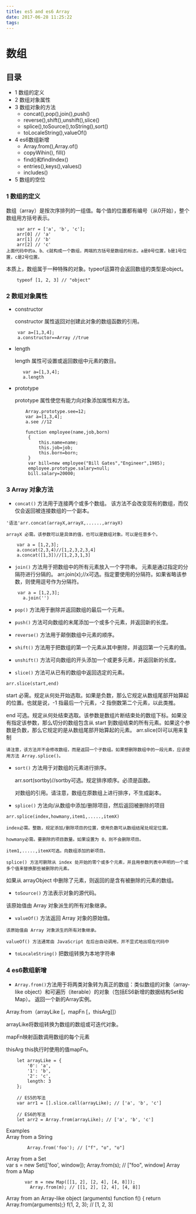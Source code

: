 ```yaml
---
title: es5 and es6 Array
date: 2017-06-28 11:25:22
tags:
---
```

# 数组
## 目录

  * 1 数组的定义
  * 2 数组对象属性
  * 3 数组对象的方法
     - concat(),pop(),join(),push()
     - reverse(),shift(),unshift(),slice()
     - splice(),toSource(),toString(),sort()
     - toLocaleString(),valueOf()
  * 4 es6数组新增
     - Array.from(),Array.of()
     - copyWihin(), fill()
     - find()和findIndex()
     - entries(),keys(),values()
     - includes()
  * 5 数组的空位
 	 
<!-- more --> 
	 
### 1 数组的定义 
数组（array）是按次序排列的一组值。每个值的位置都有编号（从0开始），整个数组用方括号表示。

		var arr = ['a', 'b', 'c'];
		arr[0] // 'a'
		arr[1] // 'b'
		arr[2] // 'c'
	上面代码中的a、b、c就构成一个数组，两端的方括号是数组的标志。a是0号位置，b是1号位置，c是2号位置。
	
本质上，数组属于一种特殊的对象。typeof运算符会返回数组的类型是object。

		typeof [1, 2, 3] // "object"
	 
### 2 数组对象属性	 
 * constructor
 
	constructor 属性返回对创建此对象的数组函数的引用。
	
		var a=[1,3,4];
		a.constructor==Array //true
	
 * length
 
   length 属性可设置或返回数组中元素的数目。
   
		  var a=[1,3,4];
		  a.length
	  
 * prototype
 
   prototype 属性使您有能力向对象添加属性和方法。
   
		   Array.prototype.see=12;
		   var a=[1,3,4];
		   a.see //12
	   
		   function employee(name,job,born)
			{
				this.name=name;
				this.job=job;
				this.born=born;
			}
			var bill=new employee("Bill Gates","Engineer",1985);
			employee.prototype.salary=null;
			bill.salary=20000;
		
### 3 Array 对象方法

   - `concat()` 方法用于连接两个或多个数组。
    该方法不会改变现有的数组，而仅仅会返回被连接数组的一个副本。
    
    '语法'arr.concat(arrayX,arrayX,......,arrayX)
    
    arrayX 必需。该参数可以是具体的值，也可以是数组对象。可以是任意多个。
    
	    var a = [1,2,3];
	    a.concat(2,3,4)//[1,2,3,2,3,4]
	    a.concat([1,3])//[1,2,3,1,3]
   - `join()` 方法用于把数组中的所有元素放入一个字符串。
     元素是通过指定的分隔符进行分隔的。
     arr.join(x);//x可选。指定要使用的分隔符。如果省略该参数，则使用逗号作为分隔符。
	     
	      var a = [1,2,3];
		    a.join('')
   - `pop()` 方法用于删除并返回数组的最后一个元素。
   - `push()` 方法可向数组的末尾添加一个或多个元素，并返回新的长度。
   - `reverse()` 方法用于颠倒数组中元素的顺序。
   - `shift()` 方法用于把数组的第一个元素从其中删除，并返回第一个元素的值。
   - `unshift()` 方法可向数组的开头添加一个或更多元素，并返回新的长度。
   - `slice()` 方法可从已有的数组中返回选定的元素。
   
    arr.slice(start,end)
    
   start 必需。规定从何处开始选取。如果是负数，那么它规定从数组尾部开始算起的位置。也就是说，-1 指最后一个元素，-2 指倒数第二个元素，以此类推。
   
   end 可选。规定从何处结束选取。该参数是数组片断结束处的数组下标。如果没有指定该参数，那么切分的数组包含从 start 到数组结束的所有元素。如果这个参数是负数，那么它规定的是从数组尾部开始算起的元素。
    arr.slice(0)可以用来复制
    
    请注意，该方法并不会修改数组，而是返回一个子数组。如果想删除数组中的一段元素，应该使用方法 Array.splice()。
   - `sort()` 方法用于对数组的元素进行排序。
   
      arr.sort(sortby)//sortby可选。规定排序顺序。必须是函数。
      
      对数组的引用。请注意，数组在原数组上进行排序，不生成副本。
      
   - `splice()` 方法向/从数组中添加/删除项目，然后返回被删除的项目
   
    arr.splice(index,howmany,item1,.....,itemX)
    
    index必需。整数，规定添加/删除项目的位置，使用负数可从数组结尾处规定位置。
    
    howmany必需。要删除的项目数量。如果设置为 0，则不会删除项目。
    
    item1,.....,itemX可选。向数组添加的新项目。
    
    splice() 方法可删除从 index 处开始的零个或多个元素，并且用参数列表中声明的一个或多个值来替换那些被删除的元素。
如果从 arrayObject 中删除了元素，则返回的是含有被删除的元素的数组。
    
   - `toSource()` 方法表示对象的源代码。
   
   该原始值由 Array 对象派生的所有对象继承。
   
   - `valueOf()` 方法返回 Array 对象的原始值。
   
    该原始值由 Array 对象派生的所有对象继承。
    
    valueOf() 方法通常由 JavaScript 在后台自动调用，并不显式地出现在代码中
   - `toLocaleString()` 把数组转换为本地字符串

### 4 es6数组新增
   * `Array.from()`方法用于将两类对象转为真正的数组：类似数组的对象（array-like object）和可遍历（iterable）的对象（包括ES6新增的数据结构Set和Map）。
   返回一个新的Array实例。
   
   Array.from（arrayLike [，mapFn [，thisArg]]）
   
   arrayLike将数组转换为数组的数组或可迭代对象。
   
   mapFn映射函数调用数组的每个元素
   
   thisArg this执行时使用的值mapFn。
   
		let arrayLike = {
		    '0': 'a',
		    '1': 'b',
		    '2': 'c',
		    length: 3
		};
		
		// ES5的写法
		var arr1 = [].slice.call(arrayLike); // ['a', 'b', 'c']
		
		// ES6的写法
		let arr2 = Array.from(arrayLike); // ['a', 'b', 'c']
Examples		
Array from a String
		
			Array.from('foo'); // ["f", "o", "o"]
Array from a Set			
			var s = new Set(['foo', window]); 
			 Array.from(s); // ["foo", window]
Array from a Map			
	      
	       var m = new Map([[1, 2], [2, 4], [4, 8]]);
			 Array.from(m); // [[1, 2], [2, 4], [4, 8]]
Array from an Array-like object (arguments) 
			 function f() {
			  return Array.from(arguments);}
			f(1, 2, 3);	// [1, 2, 3]
       
       
       
	
	      